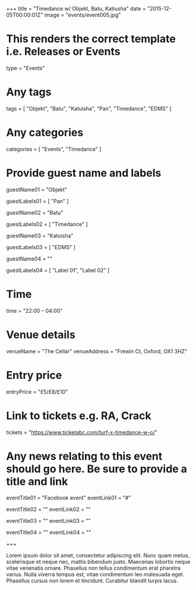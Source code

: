 +++
title = "Timedance w/ Objekt, Batu, Katiusha"
date = "2015-12-05T00:00:01Z"
image = "events/event005.jpg"

# This renders the correct template i.e. Releases or Events
type = "Events"

# Any tags
tags = [ 
	"Objekt", 
	"Batu",
	"Katuisha",
	"Pan",
	"Timedance",
	"EDMS" 
]

# Any categories
categories = [
  "Events",
  "Timedance"
]

# Provide guest name and labels
guestName01 = "Objekt"

guestLabels01 = [
	"Pan"
]

guestName02 = "Batu"

guestLabels02 = [
	"Timedance"
]

guestName03 = "Katuisha"

guestLabels03 = [
	"EDMS"
]

guestName04 = ""

guestLabels04 = [
	"Label 01",
	"Label 02"
]

# Time
time = "22:00 – 04:00"

# Venue details
venueName = "The Cellar"
venueAddress = "Frewin Ct, Oxford, OX1 3HZ"

# Entry price
entryPrice = "£5/£8/£10"

# Link to tickets e.g. RA, Crack 
tickets = "https://www.ticketabc.com/turf-x-timedance-w-o/"

# Any news relating to this event should go here. Be sure to provide a title and link
eventTitle01 = "Facebook event"
eventLink01 = "#"

eventTitle02 = ""
eventLink02 = ""

eventTitle03 = ""
eventLink03 = ""

eventTitle04 = ""
eventLink04 = ""


+++

<!-- Provide a summary/statement below -->
Lorem ipsum dolor sit amet, consectetur adipiscing elit. Nunc quam metus, scelerisque et neque nec, mattis bibendum justo. Maecenas lobortis neque vitae venenatis ornare. Phasellus non tellus condimentum erat pharetra varius. Nulla viverra tempus est, vitae condimentum leo malesuada eget. Phasellus cursus non lorem et tincidunt. Curabitur blandit turpis lacus.